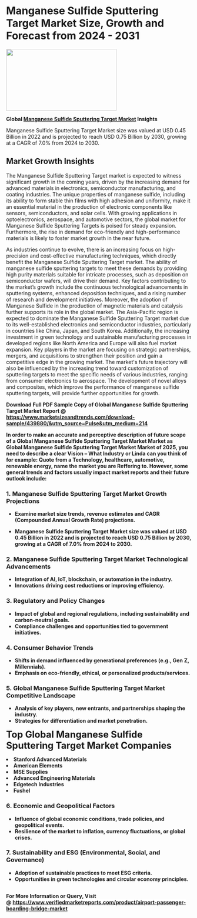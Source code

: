 <H1>Manganese Sulfide Sputtering Target Market Size, Growth and Forecast from 2024 - 2031</H1><img class="aligncenter size-medium wp-image-584254" src="https://thirdeyenews.in/wp-content/uploads/2024/09/Global-Market-Research-300x168.jpeg" alt="" width="300" height="168" /><p><strong>Global&nbsp;<a href="https://www.marketsizeandtrends.com/download-sample/439880/&amp;utm_source=Pulse&amp;utm_medium=214">Manganese Sulfide Sputtering Target Market</a> Insights</strong></p><p>Manganese Sulfide Sputtering Target Market size was valued at USD 0.45 Billion in 2022 and is projected to reach USD 0.75 Billion by 2030, growing at a CAGR of 7.0% from 2024 to 2030.</p><p><h2>Market Growth Insights</h2> <p>The Manganese Sulfide Sputtering Target market is expected to witness significant growth in the coming years, driven by the increasing demand for advanced materials in electronics, semiconductor manufacturing, and coating industries. The unique properties of manganese sulfide, including its ability to form stable thin films with high adhesion and uniformity, make it an essential material in the production of electronic components like sensors, semiconductors, and solar cells. With growing applications in optoelectronics, aerospace, and automotive sectors, the global market for Manganese Sulfide Sputtering Targets is poised for steady expansion. Furthermore, the rise in demand for eco-friendly and high-performance materials is likely to foster market growth in the near future.</p> <p><strong></strong></p> <p>As industries continue to evolve, there is an increasing focus on high-precision and cost-effective manufacturing techniques, which directly benefit the Manganese Sulfide Sputtering Target market. The ability of manganese sulfide sputtering targets to meet these demands by providing high purity materials suitable for intricate processes, such as deposition on semiconductor wafers, will drive their demand. Key factors contributing to the market’s growth include the continuous technological advancements in sputtering systems, enhanced deposition techniques, and a rising number of research and development initiatives. Moreover, the adoption of Manganese Sulfide in the production of magnetic materials and catalysis further supports its role in the global market. The Asia-Pacific region is expected to dominate the Manganese Sulfide Sputtering Target market due to its well-established electronics and semiconductor industries, particularly in countries like China, Japan, and South Korea. Additionally, the increasing investment in green technology and sustainable manufacturing processes in developed regions like North America and Europe will also fuel market expansion. Key players in the market are focusing on strategic partnerships, mergers, and acquisitions to strengthen their position and gain a competitive edge in the growing market. The market's future trajectory will also be influenced by the increasing trend toward customization of sputtering targets to meet the specific needs of various industries, ranging from consumer electronics to aerospace. The development of novel alloys and composites, which improve the performance of manganese sulfide sputtering targets, will provide further opportunities for growth. <p><strong></p><p><span class=""><strong>Download Full PDF Sample Copy of Global Manganese Sulfide Sputtering Target Market Report</strong> @ <a href="https://www.marketsizeandtrends.com/download-sample/439880/&amp;utm_source=Pulse&amp;utm_medium=214" target="_blank">https://www.marketsizeandtrends.com/download-sample/439880/&amp;utm_source=Pulse&amp;utm_medium=214</a></span></p><p>In order to make an accurate and perceptive description of future scope of a Global&nbsp;Manganese Sulfide Sputtering Target Market Market as Global&nbsp;Manganese Sulfide Sputtering Target Market Market of 2025, you need to describe a clear Vision &ndash; What Industry or Linda can you think of for example: Quote from a Technology, healthcare, automotive, renewable energy, name the market you are Reffering to. However, some general trends and factors usually impact market reports and their future outlook include:</p><h3>1.&nbsp;<strong>Manganese Sulfide Sputtering Target Market Growth Projections</strong></h3><ul><li>Examine market size trends, revenue estimates and CAGR (Compounded Annual Growth Rate) projections.</li><li><p>Manganese Sulfide Sputtering Target Market size was valued at USD 0.45 Billion in 2022 and is projected to reach USD 0.75 Billion by 2030, growing at a CAGR of 7.0% from 2024 to 2030.</p></li></ul><h3>2.&nbsp;<strong>Manganese Sulfide Sputtering Target Market Technological Advancements</strong></h3><ul><li>Integration of AI, IoT, blockchain, or automation in the industry.</li><li>Innovations driving cost reductions or improving efficiency.</li></ul><h3>3.&nbsp;<strong>Regulatory and Policy Changes</strong></h3><ul><li>Impact of global and regional regulations, including sustainability and carbon-neutral goals.</li><li>Compliance challenges and opportunities tied to government initiatives.</li></ul><h3>4.&nbsp;<strong>Consumer Behavior Trends</strong></h3><ul><li>Shifts in demand influenced by generational preferences (e.g., Gen Z, Millennials).</li><li>Emphasis on eco-friendly, ethical, or personalized products/services.</li></ul><h3>5.&nbsp;<strong>Global Manganese Sulfide Sputtering Target Market Competitive Landscape</strong></h3><ul><li>Analysis of key players, new entrants, and partnerships shaping the industry.</li><li>Strategies for differentiation and market penetration.</li></ul><p data-pm-slice="1 1 []"><span style="color: inherit; font-family: inherit; font-size: 25px;">Top Global Manganese Sulfide Sputtering Target Market Companies</span></p><div class="" data-test-id=""><p><li>Stanford Advanced Materials</li><li> American Elements</li><li> MSE Supplies</li><li> Advanced Engineering Materials</li><li> Edgetech Industries</li><li> Fushel</li></p></div><h3>6.&nbsp;<strong>Economic and Geopolitical Factors</strong></h3><ul><li>Influence of global economic conditions, trade policies, and geopolitical events.</li><li>Resilience of the market to inflation, currency fluctuations, or global crises.</li></ul><h3>7.&nbsp;<strong>Sustainability and ESG (Environmental, Social, and Governance)</strong></h3><ul><li>Adoption of sustainable practices to meet ESG criteria.</li><li>Opportunities in green technologies and circular economy principles.</li></ul><h2><strong style="font-size: 14px;">For More Information or Query, Visit @&nbsp;</strong><a style="background-color: #ffffff; font-size: 14px;" href="https://www.marketsizeandtrends.com/report/manganese-sulfide-sputtering-target-market/" target="_blank">https://www.verifiedmarketreports.com/product/airport-passenger-boarding-bridge-market</a></h2>
